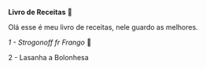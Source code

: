 **Livro de Receitas** :book:

Olá esse é meu livro de receitas, nele guardo as melhores.



*1 - Strogonoff fr Frango* :chicken:

2 - Lasanha a Bolonhesa
